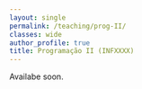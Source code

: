 ```yaml
---
layout: single
permalink: /teaching/prog-II/
classes: wide
author_profile: true
title: Programação II (INFXXXX)
---
```



Availabe soon.